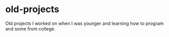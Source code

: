 old-projects
============

Old projects I worked on when I was younger and learning how to program and some from college.
